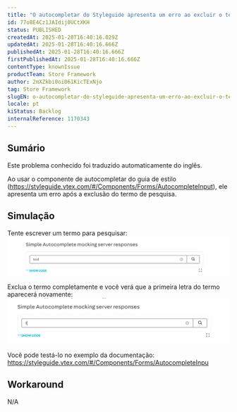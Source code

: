 ```yaml
---
title: "O autocompletar do Styleguide apresenta um erro ao excluir o termo de pesquisa"
id: 77o8E4Cz1JAIdij0UCtXKH
status: PUBLISHED
createdAt: 2025-01-28T16:40:16.029Z
updatedAt: 2025-01-28T16:40:16.666Z
publishedAt: 2025-01-28T16:40:16.666Z
firstPublishedAt: 2025-01-28T16:40:16.666Z
contentType: knownIssue
productTeam: Store Framework
author: 2mXZkbi0oi061KicTExNjo
tag: Store Framework
slugEN: o-autocompletar-do-styleguide-apresenta-um-erro-ao-excluir-o-termo-de-pesquisa
locale: pt
kiStatus: Backlog
internalReference: 1170343
---
```


## Sumário

<div class="alert alert-info">
  <p>Este problema conhecido foi traduzido automaticamente do inglês.</p>
</div>


Ao usar o componente de autocompletar do guia de estilo (https://styleguide.vtex.com/#/Components/Forms/AutocompleteInput), ele apresenta um erro após a exclusão do termo de pesquisa.

## Simulação


Tente escrever um termo para pesquisar:
 ![](https://raw.githubusercontent.com/vtexdocs/help-center-content/refs/heads/main/docs/pt/known-issues/Store%20Framework/o-autocompletar-do-styleguide-apresenta-um-erro-ao-excluir-o-termo-de-pesquisa_1.png)

Exclua o termo completamente e você verá que a primeira letra do termo aparecerá novamente:
 ![](https://raw.githubusercontent.com/vtexdocs/help-center-content/refs/heads/main/docs/pt/known-issues/Store%20Framework/o-autocompletar-do-styleguide-apresenta-um-erro-ao-excluir-o-termo-de-pesquisa_2.png)

Você pode testá-lo no exemplo da documentação: https://styleguide.vtex.com/#/Components/Forms/AutocompleteInpu

## Workaround


N/A






